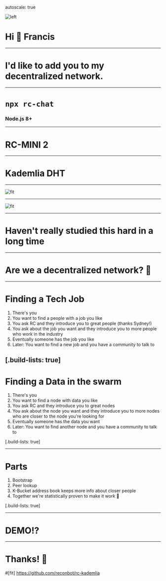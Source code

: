 autoscale: true

![left](avatar.png)

# Hi 👋 Francis

---

# I'd like to add you to my decentralized network.

---

# `npx rc-chat`


### Node.js 8+
---

# RC-MINI 2

---

# Kademlia DHT

---

![fit](kademlia-paper.png)

---

![fit](notes.png)

---

# Haven't really studied this hard in a long time

---

# Are we a decentralized network? 🤔

---

# Finding a Tech Job

1. There's you
1. You want to find a people with a job you like
1. You ask RC and they introduce you to great people (thanks Sydney!)
1. You ask about the job you want and they introduce you to more people who work in the industry
1. Eventually someone has the job you like
3. Later: You want to find a new job and you have a community to talk to


[.build-lists: true]
---

# Finding a Data in the swarm

1. There's you
1. You want to find a node with data you like
1. You ask RC and they introduce you to great nodes
1. You ask about the node you want and they introduce you to more nodes who are closer to the node you're looking for
1. Eventually someone has the data you want
1. Later: You want to find another node and you have a community to talk to

[.build-lists: true]

---

# Parts
1. Bootstrap
1. Peer lookup
1. K-Bucket address book keeps more info about closer people
1. Together we're statistically proven to make it work 🙌

[.build-lists: true]

---

# DEMO!?

---

# Thanks! 👋
#[fit] https://github.com/reconbot/rc-kademlia
